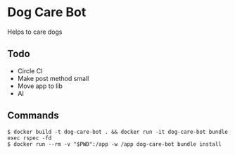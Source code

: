 # Dog Care Bot
Helps to care dogs

## Todo
- Circle CI
- Make post method small
- Move app to lib
- AI

## Commands
```
$ docker build -t dog-care-bot . && docker run -it dog-care-bot bundle exec rspec -fd
$ docker run --rm -v "$PWD":/app -w /app dog-care-bot bundle install
```
